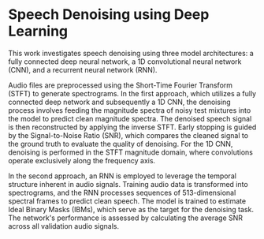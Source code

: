 # Speech Denoising using Deep Learning
This work investigates speech denoising using three model architectures: a fully connected deep neural network, a 1D convolutional neural network (CNN), and a recurrent neural network (RNN).

Audio files are preprocessed using the Short-Time Fourier Transform (STFT) to generate spectrograms. In the first approach, which utilizes a fully connected deep network and subsequently a 1D CNN, the denoising process involves feeding the magnitude spectra of noisy test mixtures into the model to predict clean magnitude spectra. The denoised speech signal is then reconstructed by applying the inverse STFT. Early stopping is guided by the Signal-to-Noise Ratio (SNR), which compares the cleaned signal to the ground truth to evaluate the quality of denoising. For the 1D CNN, denoising is performed in the STFT magnitude domain, where convolutions operate exclusively along the frequency axis.

In the second approach, an RNN is employed to leverage the temporal structure inherent in audio signals. Training audio data is transformed into spectrograms, and the RNN processes sequences of 513-dimensional spectral frames to predict clean speech. The model is trained to estimate Ideal Binary Masks (IBMs), which serve as the target for the denoising task. The network's performance is assessed by calculating the average SNR across all validation audio signals.






